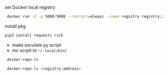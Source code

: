 set Docker local registry
```bash
 docker run -d -p 5000:5000 --restart=always --name registry registry:2

```
install pkg

```bash
pip3 install requests rich
```
- make excutale py script
- mv scrpit to `~/.local/bin/`


```bash
 docker-repo-ls

 docker-repo-ls <registry-address>
```